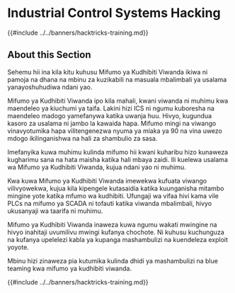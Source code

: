 # Industrial Control Systems Hacking

{{#include ../../banners/hacktricks-training.md}}

## About this Section

Sehemu hii ina kila kitu kuhusu Mifumo ya Kudhibiti Viwanda ikiwa ni pamoja na dhana na mbinu za kuzikabili na masuala mbalimbali ya usalama yanayoshuhudiwa ndani yao.

Mifumo ya Kudhibiti Viwanda ipo kila mahali, kwani viwanda ni muhimu kwa maendeleo ya kiuchumi ya taifa. Lakini hizi ICS ni ngumu kuboresha na maendeleo madogo yamefanywa katika uwanja huu. Hivyo, kugundua kasoro za usalama ni jambo la kawaida hapa. Mifumo mingi na viwango vinavyotumika hapa vilitengenezwa nyuma ya miaka ya 90 na vina uwezo mdogo ikilinganishwa na hali za shambulio za sasa.

Imefanyika kuwa muhimu kulinda mifumo hii kwani kuharibu hizo kunaweza kugharimu sana na hata maisha katika hali mbaya zaidi. Ili kuelewa usalama wa Mifumo ya Kudhibiti Viwanda, kujua ndani yao ni muhimu.

Kwa kuwa Mifumo ya Kudhibiti Viwanda imewekwa kufuata viwango vilivyowekwa, kujua kila kipengele kutasaidia katika kuunganisha mitambo mingine yote katika mfumo wa kudhibiti. Ufungaji wa vifaa hivi kama vile PLCs na mifumo ya SCADA ni tofauti katika viwanda mbalimbali, hivyo ukusanyaji wa taarifa ni muhimu.

Mifumo ya Kudhibiti Viwanda inaweza kuwa ngumu wakati mwingine na hivyo inahitaji uvumilivu mwingi kufanya chochote. Ni kuhusu kuchunguza na kufanya upelelezi kabla ya kupanga mashambulizi na kuendeleza exploit yoyote.

Mbinu hizi zinaweza pia kutumika kulinda dhidi ya mashambulizi na blue teaming kwa mifumo ya kudhibiti viwanda.

{{#include ../../banners/hacktricks-training.md}}
